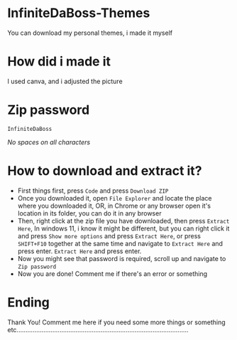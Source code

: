 # InfiniteDaBoss-Themes
You can download my personal themes, i made it myself
# How did i made it
I used canva, and i adjusted the picture
# Zip password

`InfiniteDaBoss`

*No spaces on all characters*
# How to download and extract it?
- First things first, press `Code` and press `Download ZIP`
- Once you downloaded it, open `File Explorer` and locate the place where you downloaded it, OR, in Chrome or any browser open it's location in its folder, you can do it in any browser
- Then, right click at the zip file you have downloaded, then press `Extract Here`, In windows 11, i know it might be different, but you can right click it and press `Show more options` and press `Extract Here`, or press `SHIFT+F10` together at the same time and navigate to `Extract Here` and press enter.
`Extract Here` and press enter.
- Now you might see that password is required, scroll up and navigate to `Zip password`
- Now you are done! Comment me if there's an error or something
# Ending
Thank You! Comment me here if you need some more things or something etc................................................................................................
